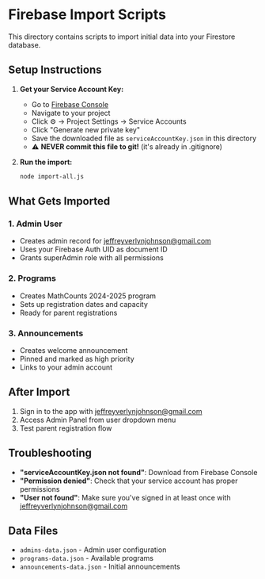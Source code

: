 # Firebase Import Scripts

This directory contains scripts to import initial data into your Firestore database.

## Setup Instructions

1. **Get your Service Account Key:**
   - Go to [Firebase Console](https://console.firebase.google.com/)
   - Navigate to your project
   - Click ⚙️ → Project Settings → Service Accounts
   - Click "Generate new private key"
   - Save the downloaded file as `serviceAccountKey.json` in this directory
   - ⚠️ **NEVER commit this file to git!** (it's already in .gitignore)

2. **Run the import:**
   ```bash
   node import-all.js
   ```

## What Gets Imported

### 1. Admin User
- Creates admin record for jeffreyverlynjohnson@gmail.com
- Uses your Firebase Auth UID as document ID
- Grants superAdmin role with all permissions

### 2. Programs
- Creates MathCounts 2024-2025 program
- Sets up registration dates and capacity
- Ready for parent registrations

### 3. Announcements  
- Creates welcome announcement
- Pinned and marked as high priority
- Links to your admin account

## After Import

1. Sign in to the app with jeffreyverlynjohnson@gmail.com
2. Access Admin Panel from user dropdown menu
3. Test parent registration flow

## Troubleshooting

- **"serviceAccountKey.json not found"**: Download from Firebase Console
- **"Permission denied"**: Check that your service account has proper permissions
- **"User not found"**: Make sure you've signed in at least once with jeffreyverlynjohnson@gmail.com

## Data Files

- `admins-data.json` - Admin user configuration
- `programs-data.json` - Available programs
- `announcements-data.json` - Initial announcements